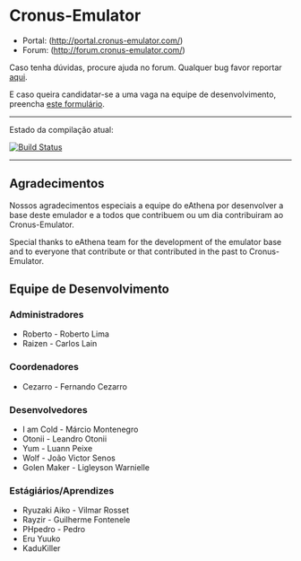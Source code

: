 ﻿Cronus-Emulator
===============

* Portal: (http://portal.cronus-emulator.com/)
* Forum: (http://forum.cronus-emulator.com/)

Caso tenha dúvidas, procure ajuda no forum. Qualquer bug favor reportar [aqui](http://forum.cronus-emulator.com/trackdown).

E caso queira candidatar-se a uma vaga na equipe de desenvolvimento, preencha [este formulário](http://forum.cronus-emulator.com/index.php?app=contato).

--------------
Estado da compilação atual:

[![Build Status](https://travis-ci.org/Cronus-Emulator/Cronus.png?branch=master)](https://travis-ci.org/Cronus-Emulator/Cronus)

--------------

Agradecimentos
--------------
Nossos agradecimentos especiais a equipe do eAthena por desenvolver a base deste emulador e a todos que contribuem ou um dia contribuiram ao Cronus-Emulator.

Special thanks to eAthena team for the development of the emulator base and to everyone that contribute or that contributed in the past to Cronus-Emulator.


Equipe de Desenvolvimento
------
### Administradores
- Roberto	- Roberto Lima
- Raizen	- Carlos Lain

### Coordenadores
- Cezarro	- Fernando Cezarro

### Desenvolvedores
- I am Cold	- Márcio Montenegro
- Otonii	- Leandro Otonii
- Yum		- Luann Peixe
- Wolf		- João Victor Senos
- Golen Maker	- Ligleyson Warnielle
	
### Estágiários/Aprendizes
- Ryuzaki Aiko	- Vilmar Rosset
- Rayzir	- Guilherme Fontenele
- PHpedro	- Pedro
- Eru Yuuko
- KaduKiller 